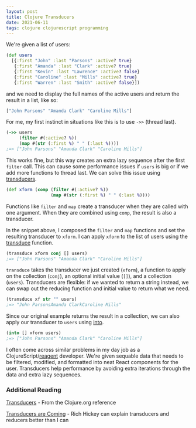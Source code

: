 ```yaml
---
layout: post
title: Clojure Transducers
date: 2021-06-11
tags: clojure clojurescript programming
---
```


We're given a list of users:

```clojure
(def users
  [{:first "John" :last "Parsons" :active? true}
   {:first "Amanda" :last "Clark" :active? true}
   {:first "Kevin" :last "Lawrence" :active? false}
   {:first "Caroline" :last "Mills" :active? true}
   {:first "Warren" :last "Smith" :active? false}])
```

and we need to display the full names of the active users and return the result in a list, like so:

```clojure
["John Parsons" "Amanda Clark" "Caroline Mills"]
```

For me, my first instinct in situations like this is to use `->>` (thread last).

```clojure
(->> users
     (filter #(:active? %))
     (map #(str (:first %) " " (:last %))))
;=> ["John Parsons" "Amanda Clark" "Caroline Mills"]
```

This works fine, but this way creates an extra lazy sequence after the first `filter` call. This can cause some performance issues if `users` is big or if we add more functions to thread last. We can solve this issue using [transducers](https://clojure.org/reference/transducers). 

```clojure
(def xform (comp (filter #(:active? %)) 
                 (map #(str (:first %) " " (:last %))))
```

Functions like `filter` and `map` create a transducer when they are called with one argument. When they are combined using `comp`, the result is also a transducer.

In the snippet above, I composed the `filter` and `map` functions and set the resulting transducer to `xform`. I can apply `xform` to the list of users using the [transduce](https://clojuredocs.org/clojure.core/transduce) function.

```clojure
(transduce xform conj [] users)
;=> ["John Parsons" "Amanda Clark" "Caroline Mills"]
```

`transduce` takes the transducer we just created (`xform`), a function to apply on the collection (`conj`), an optional initial value (`[]`), and a collection (`users`). Transducers are flexible: if we wanted to return a string instead, we can swap out the reducing function and initial value to return what we need.

```clojure
(transduce xf str "" users) 
;=> "John ParsonsAmanda ClarkCaroline Mills"
```

Since our original example returns the result in a collection, we can also apply our transducer to `users` using [into](https://clojuredocs.org/clojure.core/into).

```clojure
(into [] xform users)
;=> ["John Parsons" "Amanda Clark" "Caroline Mills"]
```



I often come across similar problems in my day job as a ClojureScript/[reagent](https://reagent-project.github.io/) developer. We're given sequable data that needs to be filtered, modified, and formatted into neat React components for the user. Transducers help performance by avoiding extra iterations through the data and extra lazy sequences.

### Additional Reading

[Transducers](https://clojure.org/reference/transducers) - From the Clojure.org reference

[Transducers are Coming](https://www.cognitect.com/blog/2014/8/6/transducers-are-coming) - Rich Hickey can explain transducers and reducers better than I can